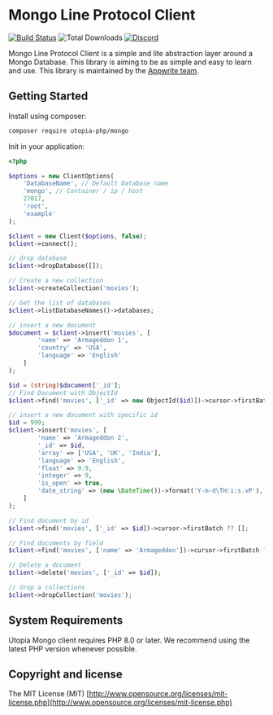 # Mongo Line Protocol Client

[![Build Status](https://travis-ci.com/utopia-php/system.svg?branch=main)](https://travis-ci.com/utopia-php/mongo)
![Total Downloads](https://img.shields.io/packagist/dt/utopia-php/mongo.svg)
[![Discord](https://img.shields.io/discord/564160730845151244?label=discord)](https://appwrite.io/discord)

Mongo Line Protocol Client is a simple and lite abstraction layer around a Mongo Database. 
This library is aiming to be as simple and easy to learn and use. 
This library is maintained by the [Appwrite team](https://appwrite.io).

## Getting Started

Install using composer:
```bash
composer require utopia-php/mongo
```

Init in your application:
```php
<?php

$options = new ClientOptions(
    'DatabaseName', // Default Database name
    'mongo', // Container / ip / host
    27017,
    'root',
    'example'
);

$client = new Client($options, false);
$client->connect();

// drop database
$client->dropDatabase([]);

// Create a new collection
$client->createCollection('movies');

// Get the list of databases
$client->listDatabaseNames()->databases;

// insert a new document
$document = $client->insert('movies', [
        'name' => 'Armageddon 1',
        'country' => 'USA',
        'language' => 'English'
    ]
);

$id = (string)$document['_id'];
// Find Document with ObjectId
$client->find('movies', ['_id' => new ObjectId($id)])->cursor->firstBatch ?? [];

// insert a new document with specific id
$id = 999;
$client->insert('movies', [
        'name' => 'Armageddon 2',
        '_id' => $id,
        'array' => ['USA', 'UK', 'India'],
        'language' => 'English',
        'float' => 9.9,
        'integer' => 9,
        'is_open' => true,
        'date_string' => (new \DateTime())->format('Y-m-d\TH:i:s.vP'),
    ]
);

// Find document by id
$client->find('movies', ['_id' => $id])->cursor->firstBatch ?? [];

// Find documents by field
$client->find('movies', ['name' => 'Armageddon'])->cursor->firstBatch ?? [];

// Delete a document
$client->delete('movies', ['_id' => $id]);

// drop a collections
$client->dropCollection('movies');

```

## System Requirements

Utopia Mongo client requires PHP 8.0 or later. We recommend using the latest PHP version whenever possible.

## Copyright and license

The MIT License (MIT) [http://www.opensource.org/licenses/mit-license.php](http://www.opensource.org/licenses/mit-license.php)
